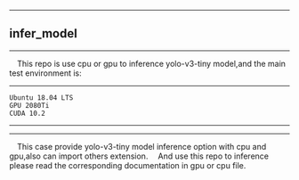 ﻿---
infer_model
---
----------
&ensp;&ensp;This repo is use cpu or gpu to inference yolo-v3-tiny model,and the main test environment is:
***

    Ubuntu 18.04 LTS
    GPU 2080Ti
    CUDA 10.2
*** 
----------
&ensp;&ensp;This case provide yolo-v3-tiny model inference option  with cpu and gpu,also can import others extension.
&ensp;&ensp;And use this repo to inference please read the corresponding documentation in gpu or cpu file.



